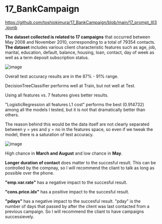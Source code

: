 # 17_BankCampaign
https://github.com/toshiokimura/17_BankCampaign/blob/main/17_prompt_III3.ipynb

**The dataset collected is related to 17 campaigns** that occurred between May 2008 and November 2010, corresponding to a total of 79354 contacts.
**The dataset** includes various client characteristic features such as age, job, marital, education, default, balance, housing, loan, contact, day of week as well as a term deposit subscription status. 





![image](https://github.com/toshiokimura/17_BankCampaign/assets/44044445/b67202ba-521d-4fce-a545-3a4a7490c6f5)


Overall test accuracy results are in the 87% - 91% range. 

DecisionTreeClassifier performs well at Train, but not well at Test.

Using all features vs. 7 features gives better results.

"LogisticRegression all features L1 cost" performs the best (0.914732) among all the models I tested, but it is not that dramatically better than others.

The reason behind this would be the data itself are not clearly separated between y = yes and y = no in the features space, so even if we tweak the model, there is a saturation of test accuracy.


![image](https://github.com/toshiokimura/17_BankCampaign/assets/44044445/8b66763a-a239-4f1b-820a-54b2f74d8c36)


High chance in **March and August** and low chance in **May**.

**Longer duration of contact** does matter to the succesful result. This can be controlled by the compnay, so I will recommend the cliant to talk as long as possible over the phone.

**"emp.var.rate"** has a negative impact to the succesful result.

**"cons.price.idx"** has a positive impact to the succesful result.

**"pdays"** has a negative impact to the succesful result. "pday" is the number of days that passed by after the client was last contacted from a previous campaign. So I will recommend the cliant to have campaigns successievely.
